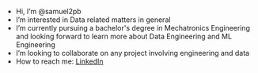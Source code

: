 - Hi, I’m @samuel2pb
- I’m interested in Data related matters in general
- I’m currently pursuing a bachelor's degree in Mechatronics Engineering and looking forward to learn more about Data Engineering and ML Engineering 
- I’m looking to collaborate on any project involving engineering and data
- How to reach me: [LinkedIn](https://www.linkedin.com/in/samuel2pb/)              

